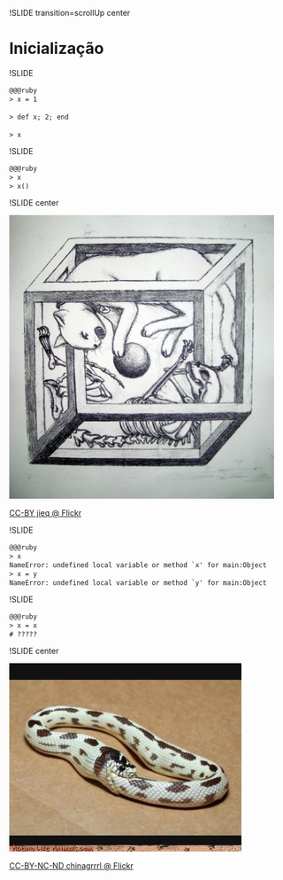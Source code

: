 !SLIDE transition=scrollUp center

# Inicialização

!SLIDE

    @@@ruby
    > x = 1

    > def x; 2; end

    > x

!SLIDE

    @@@ruby
    > x
    > x()

!SLIDE center

[![schrodinger cat](schrodinger_cat.jpg "Schrodinger cat")](https://secure.flickr.com/photos/jieq/2371783536/)

<a class='cc' href='https://secure.flickr.com/photos/jieq/2371783536/'>CC-BY jieq @ Flickr</a>

!SLIDE

    @@@ruby
    > x
    NameError: undefined local variable or method `x' for main:Object
    > x = y
    NameError: undefined local variable or method `y' for main:Object

!SLIDE

    @@@ruby
    > x = x
    # ?????

!SLIDE center

[![Snake eats itself](snake_eats_itself.jpg "Snake eats itself")](https://secure.flickr.com/photos/chinagrrrl/4254238760/)

<a class='cc' href='https://secure.flickr.com/photos/chinagrrrl/4254238760/'>CC-BY-NC-ND chinagrrrl @ Flickr</a>

